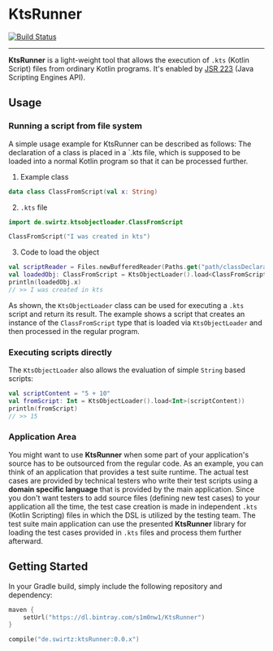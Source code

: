 # KtsRunner
[![Build Status](https://travis-ci.org/s1monw1/KtsRunner.svg?branch=master)](https://travis-ci.org/s1monw1/KtsRunner)
___
**KtsRunner** is a light-weight tool that allows the execution of `.kts` (Kotlin Script) files from ordinary Kotlin programs.
It's enabled by [JSR 223](https://www.jcp.org/en/jsr/detail?id=223) (Java Scripting Engines API).

## Usage

### Running a script from file system

A simple usage example for KtsRunner can be described as follows:
The declaration of a class is placed in a `.kts file, which is supposed to be loaded into a normal Kotlin program so that it
can be processed further.

1. Example class
```kotlin
data class ClassFromScript(val x: String)
```

2. `.kts` file
```kotlin
import de.swirtz.ktsobjectloader.ClassFromScript

ClassFromScript("I was created in kts")
```

3. Code to load the object

```kotlin
val scriptReader = Files.newBufferedReader(Paths.get("path/classDeclaration.kts"))
val loadedObj: ClassFromScript = KtsObjectLoader().load<ClassFromScript>(scriptReader)
println(loadedObj.x)
// >> I was created in kts
```

As shown, the `KtsObjectLoader` class can be used for executing a `.kts` script and return its result. The example shows a script that creates an instance of the `ClassFromScript` type that is loaded via ``KtsObjectLoader`` and then processed in the regular program.

### Executing scripts directly

The `KtsObjectLoader` also allows the evaluation of simple `String` based scripts:

```kotlin
val scriptContent = "5 + 10"
val fromScript: Int = KtsObjectLoader().load<Int>(scriptContent))
println(fromScript)
// >> 15
```


### Application Area

You might want to use **KtsRunner** when some part of your application's source has to be outsourced from the regular code. As an example, you can think of an application that provides a test suite runtime. The actual test cases are provided by technical testers who write their test scripts using a **domain specific language** that is provided by the main application. Since you don't want testers to add source files (defining new test cases) to your application all the time, the test case creation is made in independent `.kts` (Kotlin Scripting) files in which the DSL is utilized by the testing team. The test suite main application can use the presented **KtsRunner** library for loading the test cases provided in `.kts` files and process them further afterward.

## Getting Started

In your Gradle build, simply include the following repository and dependency:

```kotlin
maven { 
    setUrl("https://dl.bintray.com/s1m0nw1/KtsRunner")
}

compile("de.swirtz:ktsRunner:0.0.x")

```

